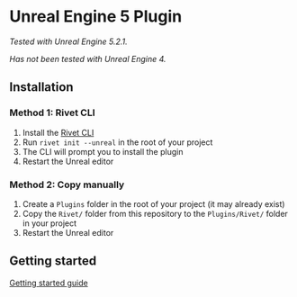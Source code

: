 # Unreal Engine 5 Plugin

_Tested with Unreal Engine 5.2.1._

_Has not been tested with Unreal Engine 4._

## Installation

### Method 1: Rivet CLI

1. Install the [Rivet CLI](https://github.com/rivet-gg/cli)
2. Run `rivet init --unreal` in the root of your project
3. The CLI will prompt you to install the plugin
4. Restart the Unreal editor

### Method 2: Copy manually

1. Create a `Plugins` folder in the root of your project (it may already exist)
2. Copy the `Rivet/` folder from this repository to the `Plugins/Rivet/` folder in your project
3. Restart the Unreal editor

## Getting started

[Getting started guide](https://rivet.gg/learn/unreal)
